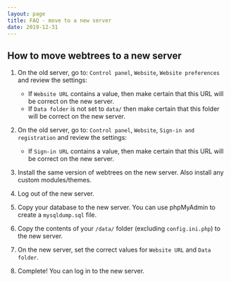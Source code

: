 ```yaml
---
layout: page
title: FAQ - move to a new server
date: 2019-12-31
---
```


## How to move webtrees to a new server

1. On the old server, go to: `Control panel`, `Website`, `Website preferences` and review the settings:
    * If `Website URL` contains a value, then make certain that this URL will be correct on the new server.
    * If `Data folder` is not set to `data/` then make certain that this folder will be correct on the new server.

2. On the old server, go to: `Control panel`, `Website`, `Sign-in and registration` and review the settings:
    * If `Sign-in URL` contains a value, then make certain that this URL will be correct on the new server.

3. Install the same version of webtrees on the new server.  Also install any custom modules/themes.

5. Log out of the new server.

6. Copy your database to the new server.  You can use phpMyAdmin to create a `mysqldump.sql` file.

7. Copy the contents of your `/data/` folder (excluding `config.ini.php`) to the new server.

8. On the new server, set the correct values for `Website URL` and `Data folder`.

9. Complete!  You can log in to the new server.
